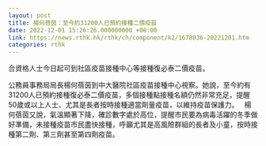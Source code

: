 ```yaml
---
layout: post
title: 楊何蓓茵：至今約31200人已預約接種二價疫苗
date: 2022-12-01 15:26:26.000000000 +08:00
link: https://news.rthk.hk/rthk/ch/component/k2/1678036-20221201.htm
categories: rthk
---
```


合資格人士今日起可到社區疫苗接種中心等接種復必泰二價疫苗。

公務員事務局局長楊何蓓茵到中大醫院社區疫苗接種中心視察。她說，至今約有31200人已預約接種復必泰二價疫苗，多個接種點接種名額仍然非常充足，提醒50歲或以上人士、尤其是長者按時接種適當劑量疫苗，以維持疫苗保護力。
 
楊何蓓茵又說，氣溫顯著下降，確診數字處於高位，提醒市民要為病毒活躍的冬季做好準備，未接種疫苗市民盡快接種，呼籲尤其是高風險群組的長者及小童，按時接種第二劑、第三劑甚至第四劑疫苗。
